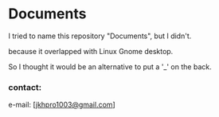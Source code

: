 # Documents

I tried to name this repository "Documents", but I didn't.

because it overlapped with Linux Gnome desktop.

So I thought it would be an alternative to put a '_' on the back.

### contact:

e-mail: [jkhpro1003@gmail.com]
